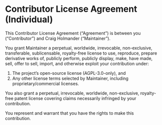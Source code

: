 # Contributor License Agreement (Individual)

This Contributor License Agreement (“Agreement”) is between you (“Contributor”) and Craig Holmander (“Maintainer”).

You grant Maintainer a perpetual, worldwide, irrevocable, non-exclusive, transferable,
sublicensable, royalty-free license to use, reproduce, prepare derivative works of,
publicly perform, publicly display, make, have made, sell, offer to sell, import, and
otherwise exploit your contribution under:

1. The project’s open-source license (AGPL-3.0-only), and  
2. Any other license terms selected by Maintainer, including proprietary/commercial licenses.

You also grant a perpetual, irrevocable, worldwide, non-exclusive, royalty-free patent license
covering claims necessarily infringed by your contribution.

You represent and warrant that you have the rights to make this contribution.
